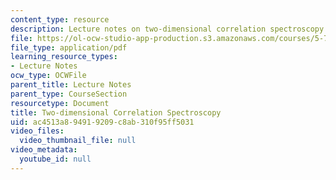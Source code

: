 ```yaml
---
content_type: resource
description: Lecture notes on two-dimensional correlation spectroscopy.
file: https://ol-ocw-studio-app-production.s3.amazonaws.com/courses/5-74-introductory-quantum-mechanics-ii-spring-2009/ac4513a894919209c8ab310f95ff5031_MIT5_74s09_lec17.pdf
file_type: application/pdf
learning_resource_types:
- Lecture Notes
ocw_type: OCWFile
parent_title: Lecture Notes
parent_type: CourseSection
resourcetype: Document
title: Two-dimensional Correlation Spectroscopy
uid: ac4513a8-9491-9209-c8ab-310f95ff5031
video_files:
  video_thumbnail_file: null
video_metadata:
  youtube_id: null
---
```

